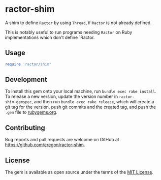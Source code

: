 # ractor-shim

A shim to define `Ractor` by using `Thread`, if `Ractor` is not already defined.

This is notably useful to run programs needing `Ractor` on Ruby implementations which don't define `Ractor.

## Usage

```ruby
require 'ractor/shim'
```

## Development

To install this gem onto your local machine, run `bundle exec rake install`. To release a new version, update the version number in `ractor-shim.gemspec`, and then run `bundle exec rake release`, which will create a git tag for the version, push git commits and the created tag, and push the `.gem` file to [rubygems.org](https://rubygems.org).

## Contributing

Bug reports and pull requests are welcome on GitHub at https://github.com/eregon/ractor-shim.

## License

The gem is available as open source under the terms of the [MIT License](https://opensource.org/licenses/MIT).
